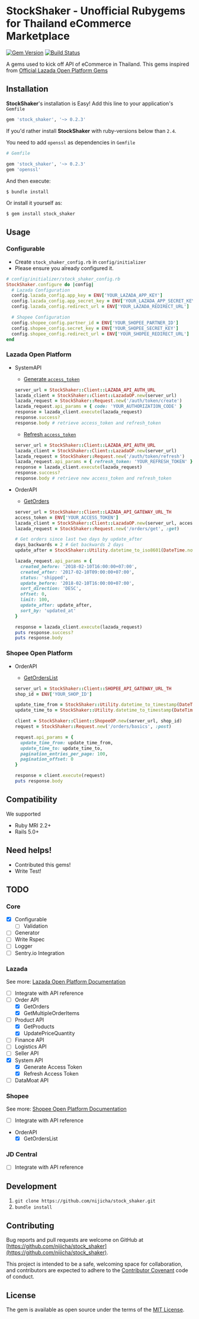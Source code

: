 # StockShaker - Unofficial Rubygems for Thailand eCommerce Marketplace

[![Gem Version](https://badge.fury.io/rb/stock_shaker.svg)](https://badge.fury.io/rb/stock_shaker)
[![Build Status](https://travis-ci.org/nijicha/stock_shaker.svg?branch=master)](https://travis-ci.org/nijicha/stock_shaker)

A gems used to kick off API of eCommerce in Thailand. This gems inspired from [Official Lazada Open Platform Gems](https://rubygems.org/gems/lazop_api_client/versions/1.2.5)

## Installation

**StockShaker**'s installation is Easy! Add this line to your application's `Gemfile`

```ruby
gem 'stock_shaker', '~> 0.2.3'
```

If you'd rather install **StockShaker** with ruby-versions below than `2.4`.

You need to add `openssl` as dependencies in `Gemfile`

```ruby
# Gemfile
 
gem 'stock_shaker', '~> 0.2.3'
gem 'openssl'
```

And then execute:

    $ bundle install

Or install it yourself as:

    $ gem install stock_shaker

## Usage

### Configurable

- Create `stock_shaker_config.rb` in `config/initializer`
- Please ensure you already configured it.

```ruby
# config/initializer/stock_shaker_config.rb
StockShaker.configure do |config|
  # Lazada Configuration
  config.lazada_config.app_key = ENV['YOUR_LAZADA_APP_KEY']
  config.lazada_config.app_secret_key = ENV['YOUR_LAZADA_APP_SECRET_KEY']
  config.lazada_config.redirect_url = ENV['YOUR_LAZADA_REDIRECT_URL']

  # Shopee Configuration
  config.shopee_config.partner_id = ENV['YOUR_SHOPEE_PARTNER_ID']
  config.shopee_config.secret_key = ENV['YOUR_SHOPEE_SECRET_KEY']
  config.shopee_config.redirect_url = ENV['YOUR_SHOPEE_REDIRECT_URL']
end
```

### Lazada Open Platform

- SystemAPI
    - [Generate `access_token`](https://open.lazada.com/doc/api.htm?spm=a2o9m.11193487.0.0.3ac413feha8qCs#/api?cid=11&path=/auth/token/create)

    ```ruby
    server_url = StockShaker::Client::LAZADA_API_AUTH_URL
    lazada_client = StockShaker::Client::LazadaOP.new(server_url)
    lazada_request = StockShaker::Request.new('/auth/token/create')
    lazada_request.api_params = { code: 'YOUR_AUTHORIZATION_CODE' }
    response = lazada_client.execute(lazada_request)
    response.success?
    response.body # retrieve access_token and refresh_token
    ```

    - [Refresh `access_token`](https://open.lazada.com/doc/api.htm?spm=a2o9m.11193487.0.0.3ac413feha8qCs#/api?cid=11&path=/auth/token/refresh)

    ```ruby
    server_url = StockShaker::Client::LAZADA_API_AUTH_URL
    lazada_client = StockShaker::Client::LazadaOP.new(server_url)
    lazada_request = StockShaker::Request.new('/auth/token/refresh')
    lazada_request.api_params = { refresh_token: 'YOUR_REFRESH_TOKEN' }
    response = lazada_client.execute(lazada_request)
    response.success?
    response.body # retrieve new access_token and refresh_token
    ```

- OrderAPI
    - [GetOrders](https://open.lazada.com/doc/api.htm?spm=a2o9m.11193535.0.0.62a738e4DBO8DQ#/api?cid=8&path=/orders/get)
    
    ```ruby
    server_url = StockShaker::Client::LAZADA_API_GATEWAY_URL_TH
    access_token = ENV['YOUR_ACCESS_TOKEN']
    lazada_client = StockShaker::Client::LazadaOP.new(server_url, access_token)
    lazada_request = StockShaker::Request.new('/orders/get', :get)

    # Get orders since last two days by update_after
    days_backwards = 2 # Get backwards 2 days
    update_after = StockShaker::Utility.datetime_to_iso8601(DateTime.now.beginning_of_day - days_backwards.days)
  
    lazada_request.api_params = { 
      created_before: '2018-02-10T16:00:00+07:00',
      created_after: '2017-02-10T09:00:00+07:00',
      status: 'shipped',
      update_before: '2018-02-10T16:00:00+07:00',
      sort_direction: 'DESC',
      offset: 0,
      limit: 100,
      update_after: update_after,
      sort_by: 'updated_at'
    }

    response = lazada_client.execute(lazada_request)
    puts response.success?
    puts response.body
    ```

### Shopee Open Platform
- OrderAPI
    - [GetOrdersList](https://open.shopee.com/documents?module=4&type=1&id=399)
    
    ```ruby
    server_url = StockShaker::Client::SHOPEE_API_GATEWAY_URL_TH
    shop_id = ENV['YOUR_SHOP_ID']
    
    update_time_from = StockShaker::Utility.datetime_to_timestamp(DateTime.now.beginning_of_day - 2.days)
    update_time_to = StockShaker::Utility.datetime_to_timestamp(DateTime.now)
    
    client = StockShaker::Client::ShopeeOP.new(server_url, shop_id)
    request = StockShaker::Request.new('/orders/basics', :post)
    
    request.api_params = {
      update_time_from: update_time_from,
      update_time_to: update_time_to,
      pagination_entries_per_page: 100,
      pagination_offset: 0
    }
    
    response = client.execute(request)
    puts response.body
    ```

## Compatibility
We supported
- Ruby MRI 2.2+
- Rails 5.0+

## Need helps!
- Contributed this gems!
- Write Test!

## TODO

### Core

- [x] Configurable
  - [ ] Validation
- [ ] Generator
- [ ] Write Rspec
- [ ] Logger
- [ ] Sentry.io Integration

### Lazada
See more: [Lazada Open Platform Documentation](https://open.lazada.com/doc/api.htm?spm=a2o9m.11193535.0.0.62a738e4DBO8DQ#/api?cid=8&path=/order/document/get)

- [ ] Integrate with API reference
- [ ] Order API
    - [x] GetOrders
    - [x] GetMultipleOrderItems
- [ ] Product API
    - [x] GetProducts
    - [x] UpdatePriceQuantity
- [ ] Finance API
- [ ] Logistics API
- [ ] Seller API
- [x] System API
    - [x] Generate Access Token
    - [x] Refresh Access Token
- [ ] DataMoat API

### Shopee
See more: [Shopee Open Platform Documentation](https://open.shopee.com/documents)
- [ ] Integrate with API reference
- OrderAPI
  - [x] GetOrdersList

### JD Central

- [ ] Integrate with API reference

## Development
1. `git clone https://github.com/nijicha/stock_shaker.git`
2. `bundle install`

## Contributing

Bug reports and pull requests are welcome on GitHub at [https://github.com/nijicha/stock_shaker](https://github.com/nijicha/stock_shaker).

This project is intended to be a safe, welcoming space for collaboration, and contributors are expected to adhere to the [Contributor Covenant](http://contributor-covenant.org) code of conduct.

## License

The gem is available as open source under the terms of the [MIT License](https://opensource.org/licenses/MIT).
